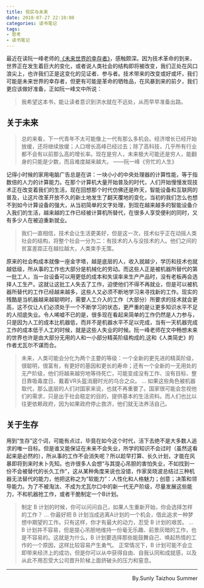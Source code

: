 ```yaml
---
title: 现实与未来 
date: 2018-07-27 22:10:08
categories: 读书笔记
tags: 
- 思考
- 读书笔记
---
```

最近在读阮一峰老师的[《未来世界的幸存者》](https://survivor.ruanyifeng.com/
)，感触颇深。<!--more-->因为技术革命的到来，世界正在发生着巨大的变化，或者说人类社会的结构即将被改变，我们正处在风口浪尖上，也许我们正是这变化的见证者、参与者。技术带来的改变或好或坏，我们可能是未来世界的幸存者，但更有可能是革命的牺牲品，在风暴到来的前夕，我们更应该做好准备，正如阮一峰文中所说：
> 我希望这本书，能让读者意识到洪水就在不远处，从而早早准备出路。


## 关于未来

> 总的来看，下一代青年不太可能像上一代有那么多机会。经济增长已经开始放缓，还将继续放缓；人口增长高峰已经过去；除了高科技，几乎所有行业都不会有以前那么高的增长率。现在是穷人，未来极大可能还是穷人，能翻身的只能是少数，而且难度越来越大。
> ——阮一峰《穷忙的人生》

记得小时候的家用电脑广告总是在讲：一块小小的中央处理器的计算性能，等于指数倍的人力的计算能力。在那个计算机大量开始普及的时代，人们开始慢慢发现技术正在改变着我们的生活，现在回想那个时代仿佛还是昨天，智能设备和互联网的普及，让这片改革开放不久的新土地发生了翻天覆地的变化，当初的我们怎么也想不到如今计算设备的强大，从当初简单的文字处理，到现在越来越多的智能设备介入我们的生活，越来越的工作已经被计算机所替代，在很多人享受便利的同时，又有多少人在被迫重新就业。

> 我们一直相信，技术会让生活更美好，但是这一次，技术似乎正在动摇人类社会的结构，将整个社会一分为二：有技术的人与没技术的人。他们之间的贫富差距正在越拉越大，人类束手无策。

原来的社会构成本就像一座金字塔，越是底层的人，收入就越少，学历和技术也就越低级，所从事的工作也大部分是机械化的劳动。而这些人正是被机器所替代的第一批工人，当一台设备可以用更低的成本和失误率来生产产品时，没有老板再会选择人工生产。这就让这批工人失去了工作，迫使他们不得不再就业，但是可以被机器所替代的工作已经越来越多，这些人又必须不断地学习来寻找新的工作。现实的残酷是当机器越来越聪明时，需要人工介入的工作（大部分）所要求的技术就会更高，这不仅让人们必须处于一个不断学习的状态，更严重的是让更多知识水平不足的人彻底失业。令人唏嘘不已的是，很多现在看起来简单的工作仍然是人力参与，只是因为人工的成本比机器低，而并不是机器水平不足以完成，当有一天机器完成工作的成本低于人工的时候，就是这些人失业的时候。阮一峰老师在文中畅想未来的世界也许是由大部分无用的人和一小部分精英阶级构成的,这和《人类简史》的作者尤瓦尔不谋而合。

> 未来，人类可能会分化为两个主要的等级：一个全新的更先进的精英阶级，很聪明，很富有，有更好的基因和更长的寿命；还有一个全新的一无用处的无产阶级，他们将越来越穷地等待死亡，可能变成没有工作、没有目标、整日靠吸毒度日、戴着VR头盔消磨时光的乌合之众。
> ...
> 如果这些角色被机器取代，那么底层的人们对国家来说，也就不再重要了。国家很可能会忽视他们的需求，只是出于社会稳定的目的，提供基本的生活资料。而人们也比以往更依赖政府，因为如果政府停止救济，他们就无法养活自己。


## 关于生存
用到“生存”这个词，可能有点过，毕竟在如今这个时代，活下去绝不是大多数人追求的唯一目标。但是谁又能保证在未来不会失业，所学的知识不会过时（虽然这看起来是必然的），所从事的工作不会消失呢？所以趁早打算、长久计划，才能在风暴即将到来时未卜先知。也许很多人会想“与其提心吊胆的害怕失业，不如找到一份不会被替代的长久工作”，这从某种角度来说也没错，作家吴晓波总结过三种机器无法替代的能力，他把这称之为“软能力”：人性化和人格魅力；创意；决策和领导能力。为了不被淘汰、不成为尤瓦尔口中的新一代无产阶级，尽量发展这些能力，不和机器抢工作，或者干脆制定一个B计划。

> 制定 B 计划的时候，你可以问问自己，如果人生重新开始，你会选择怎样的工作？ 
> ...
> 你最好把 B 计划当成逃离A计划的一个机会，借此追求一种梦想中期望的工作。只有这样，你才有最大的动力，忍受 B 计划的艰苦。
> ...
> B 计划并不容易，但是提心吊胆地维持一份毫无乐趣、前景灰暗的工作，也是不容易的。这就是为什么，B 计划要选择那些能鼓舞自己、唤起热情的工作的一个原因，这样比较容易产生勇气。
正常情况下，B 计划可能不会立即带来经济上的成功，但是你可以从中获得自由、自我认同和成就感，以及从此不用忍受大公司晋升阶梯上面挤破头的压力和窒息。




* * *
<p align="right">
By.Sunly
Taizhou Summer
</p>
<br />